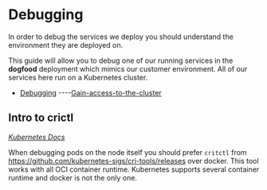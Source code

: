 # Debugging

In order to debug the services we deploy you should understand the environment they are deployed on.

This guide will allow you to debug one of our running services in the **dogfood** deployment which mimics our customer environment. All of our services here run on a Kubernetes cluster.

- [Debugging](#debugging)
----[Gain-access-to-the-cluster](./tutorial.md#gain-access-to-the-cluster)

## Intro to crictl

_[Kubernetes Docs](https://kubernetes.io/docs/tasks/debug-application-cluster/crictl/)_

When debugging pods on the node itself you should prefer `critctl` from <https://github.com/kubernetes-sigs/cri-tools/releases> over docker.
This tool works with all OCI container runtime. Kubernetes supports several container runtime and docker is not the only one.
